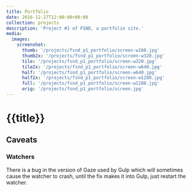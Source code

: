 ```yaml
---
title: Portfolio
date: 2016-12-27T12:00:00+09:00
collection: projects
description: 'Project #1 of FSND, a portfolio site.'
media:
  images:
    screenshot:
      thumb: '/projects/fsnd_p1_portfolio/screen-w160.jpg'
      thumb2x: '/projects/fsnd_p1_portfolio/screen-w320.jpg'
      tile: '/projects/fsnd_p1_portfolio/screen-w320.jpg'
      tile2x: '/projects/fsnd_p1_portfolio/screen-w640.jpg'
      half: '/projects/fsnd_p1_portfolio/screen-w640.jpg'
      half2x: '/projects/fsnd_p1_portfolio/screen-w1280.jpg'
      full: '/projects/fsnd_p1_portfolio/screen-w1280.jpg'
      orig: '/projects/fsnd_p1_portfolio/screen.jpg'
---
```


# {{title}}

## Caveats

### Watchers

There is a bug in the version of Gaze used by Gulp which will sometimes cause the watcher to crash, until the fix makes it into Gulp, just restart the watcher.